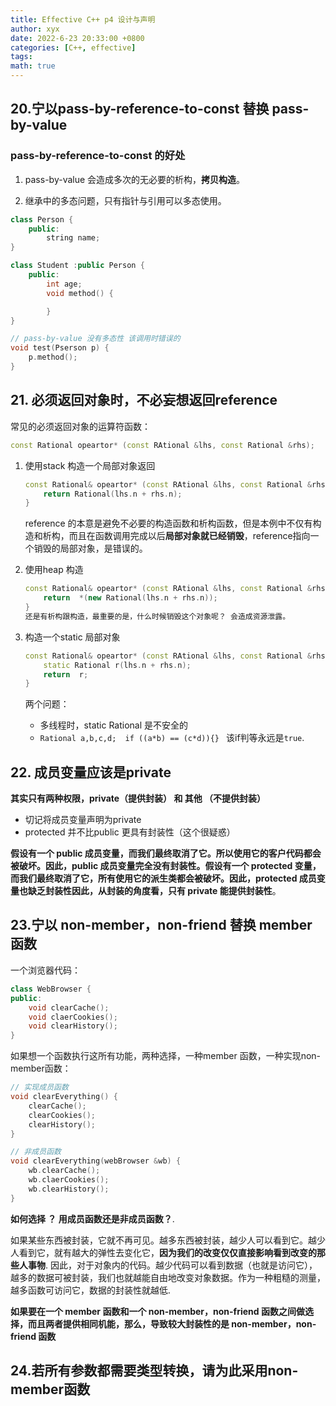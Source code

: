 ```yaml
---
title: Effective C++ p4 设计与声明
author: xyx
date: 2022-6-23 20:33:00 +0800
categories: [C++, effective]
tags: 
math: true
---
```



## 20.宁以pass-by-reference-to-const 替换 pass-by-value

### pass-by-reference-to-const 的好处

1. pass-by-value 会造成多次的无必要的析构，**拷贝构造**。

2. 继承中的多态问题，只有指针与引用可以多态使用。

```cpp
class Person {
    public:
        string name;
}

class Student :public Person {
    public:
        int age;
        void method() {

        }
}
```

```cpp
// pass-by-value 没有多态性 该调用时错误的
void test(Pserson p) {
    p.method();
}
```

## 21. 必须返回对象时，不必妄想返回reference

常见的必须返回对象的运算符函数：

```cpp
const Rational opeartor* (const RAtional &lhs, const Rational &rhs);
```

1. 使用stack 构造一个局部对象返回

    ```cpp
    const Rational& opeartor* (const RAtional &lhs, const Rational &rhs){
        return Rational(lhs.n + rhs.n);
    }
    ```

    reference 的本意是避免不必要的构造函数和析构函数，但是本例中不仅有构造和析构，而且在函数调用完成以后**局部对象就已经销毁**，reference指向一个销毁的局部对象，是错误的。

2. 使用heap 构造

    ```cpp
    const Rational& opeartor* (const RAtional &lhs, const Rational &rhs){
        return  *(new Rational(lhs.n + rhs.n));
    }
    还是有析构跟构造，最重要的是，什么时候销毁这个对象呢？ 会造成资源泄露。

3. 构造一个static 局部对象


    ```cpp
    const Rational& opeartor* (const RAtional &lhs, const Rational &rhs){
        static Rational r(lhs.n + rhs.n);
        return  r;
    }
    ```
    
    两个问题：
    - 多线程时，static Rational 是不安全的
    -  `Rational a,b,c,d;  if ((a*b) == (c*d)){} ` 该if判等永远是`true`.

## 22. 成员变量应该是private

**其实只有两种权限，private（提供封装） 和 其他 （不提供封装）**

- 切记将成员变量声明为private
- protected 并不比public 更具有封装性（这个很疑惑）

**假设有一个 public 成员变量，而我们最终取消了它。所以使用它的客户代码都会被破坏。因此，public 成员变量完全没有封装性。假设有一个 protected 变量，而我们最终取消了它，所有使用它的派生类都会被破坏。因此，protected 成员变量也缺乏封装性因此，从封装的角度看，只有 private 能提供封装性**。

## 23.宁以 non-member，non-friend 替换 member 函数

一个浏览器代码：

```cpp
class WebBrowser {
public:
    void clearCache();
    void claerCookies();
    void clearHistory();
}
```

如果想一个函数执行这所有功能，两种选择，一种member 函数，一种实现non-member函数：

```cpp
// 实现成员函数
void clearEverything() {
    clearCache();
    clearCookies();
    clearHistory();
}

// 非成员函数
void clearEverything(webBrowser &wb) {
    wb.clearCache();
    wb.claerCookies();
    wb.clearHistory();
}
```

**如何选择 ？ 用成员函数还是非成员函数？**.

如果某些东西被封装，它就不再可见。越多东西被封装，越少人可以看到它。越少人看到它，就有越大的弹性去变化它，**因为我们的改变仅仅直接影响看到改变的那些人事物**.
因此，对于对象内的代码。越少代码可以看到数据（也就是访问它），越多的数据可被封装，我们也就越能自由地改变对象数据。作为一种粗糙的测量，越多函数可访问它，数据的封装性就越低.

**如果要在一个 member 函数和一个 non-member，non-friend 函数之间做选择，而且两者提供相同机能，那么，导致较大封装性的是 non-member，non-friend 函数**

## 24.若所有参数都需要类型转换，请为此采用non-member函数

